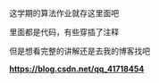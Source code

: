 这学期的算法作业就存这里面吧


  里面都是代码，有些穿插了注释<br/>
  
  
  但是想看完整的讲解还是去我的博客找吧
  
  
  **https://blog.csdn.net/qq_41718454**
